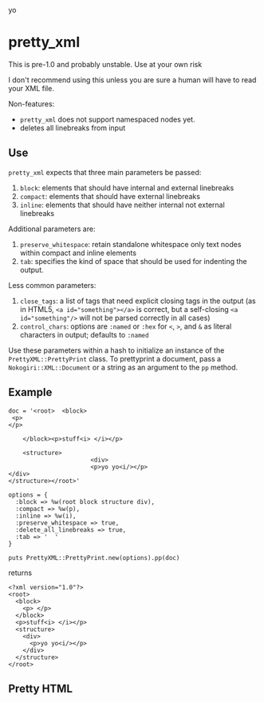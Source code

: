 yo

pretty_xml
===============

This is pre-1.0 and probably unstable. Use at your own risk

I don't recommend using this unless you are sure a human will have to read your XML file.

Non-features:

  - `pretty_xml` does not support namespaced nodes yet.
  - deletes all linebreaks from input

## Use

`pretty_xml` expects that three main parameters be passed:

  1. `block`: elements that should have internal and external linebreaks
  2. `compact`: elements that should have external linebreaks
  3. `inline`: elements that should have neither internal not external linebreaks

Additional parameters are:

  1. `preserve_whitespace`: retain standalone whitespace only text nodes within compact and inline elements
  2. `tab`: specifies the kind of space that should be used for indenting the output.

Less common parameters:

  1. `close_tags`: a list of tags that need explicit closing tags in the output (as in HTML5, `<a id="something"></a>` is correct, but a self-closing `<a id="something"/>` will not be parsed correctly in all cases)
  2. `control_chars`: options are `:named` or `:hex` for `<`, `>`, and `&` as literal characters in output; defaults to `:named`

Use these parameters within a hash to initialize an instance of the `PrettyXML::PrettyPrint` class. To prettyprint a document, pass a `Nokogiri::XML::Document` or a string as an argument to the `pp` method.

## Example

    doc = '<root>  <block>
     <p>
    </p>

        </block><p>stuff<i> </i></p>

        <structure>
                           <div>
                           <p>yo yo<i/></p>
    </div>
    </structure></root>'

    options = {
      :block => %w(root block structure div),
      :compact => %w(p),
      :inline => %w(i),
      :preserve_whitespace => true,
      :delete_all_linebreaks => true,
      :tab => '  '
    }

    puts PrettyXML::PrettyPrint.new(options).pp(doc)

returns

    <?xml version="1.0"?>
    <root>
      <block>
        <p> </p>
      </block>
      <p>stuff<i> </i></p>
      <structure>
        <div>
          <p>yo yo<i/></p>
        </div>
      </structure>
    </root>

## Pretty HTML
